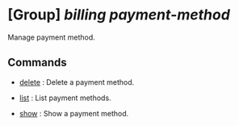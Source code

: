 # [Group] _billing payment-method_

Manage payment method.

## Commands

- [delete](/Commands/billing/payment-method/_delete.md)
: Delete a payment method.

- [list](/Commands/billing/payment-method/_list.md)
: List payment methods.

- [show](/Commands/billing/payment-method/_show.md)
: Show a payment method.
